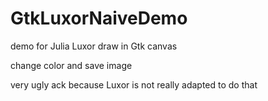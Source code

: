 # GtkLuxorNaiveDemo
demo for Julia Luxor draw in Gtk canvas


change color and save image


very ugly ack because Luxor is not really adapted to do that
